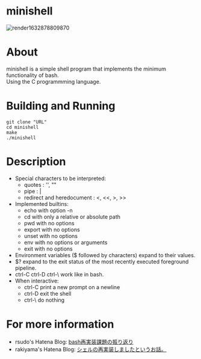 # minishell  
![render1632878809870](https://user-images.githubusercontent.com/76856052/135187498-f8a922a5-38c3-41a5-b368-81309fc1da9a.gif)

# About  
minishell is a simple shell program that implements the minimum functionality of bash.  
Using the C programmming language.  

# Building and Running    
```
git clone "URL"
cd minishell
make
./minishell
```

# Description  
- Special characters to be interpreted:
    - quotes : '', ""
    - pipe : |
    - redirect and heredocument : <, <<, >, >>
- Implemented builtins:
    - echo with option -n
    - cd with only a relative or absolute path
    - pwd with no options
    - export with no options
    - unset with no options
    - env with no options or arguments
    - exit with no options
- Environment variables ($ followed by characters) expand to their values.
- $? expand to the exit status of the most recently executed foreground pipeline.
- ctrl-C ctrl-D ctrl-\ work like in bash.
- When interactive:
    - ctrl-C print a new prompt on a newline
    - ctrl-D exit the shell
    - ctrl-\ do nothing
# For more information
- rsudo's Hatena Blog: [bash再実装課題の振り返り](https://rio-1.hatenablog.com/entry/2021/10/05/182916?_ga=2.192044130.99751359.1640076943-702415775.1516097932)
- rakiyama's Hatena Blog: [シェルの再実装しましたというお話。](https://rakiyama0229.hatenablog.jp/entry/2021/10/05/120920)


